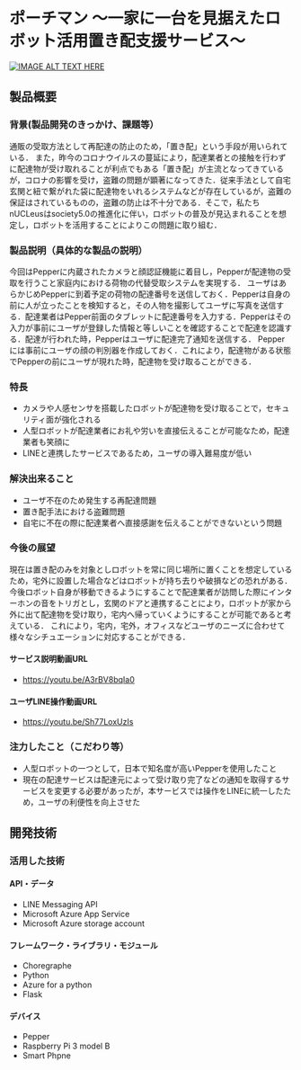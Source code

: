 # ポーチマン 〜一家に一台を見据えたロボット活用置き配支援サービス〜

[![IMAGE ALT TEXT HERE](https://jphacks.com/wp-content/uploads/2020/09/JPHACKS2020_ogp.jpg)](https://www.youtube.com/watch?v=G5rULR53uMk)

## 製品概要
### 背景(製品開発のきっかけ、課題等）
通販の受取方法として再配達の防止のため，「置き配」という手段が用いられている．
また，昨今のコロナウイルスの蔓延により，配達業者との接触を行わずに配達物が受け取れることが利点でもある「置き配」が主流となってきているが，コロナの影響を受け，盗難の問題が顕著になってきた．従来手法として自宅玄関と紐で繋がれた袋に配達物をいれるシステムなどが存在しているが，盗難の保証はされているものの，盗難の防止は不十分である．そこで，私たちnUCLeusはsociety5.0の推進化に伴い，ロボットの普及が見込まれることを想定し，ロボットを活用することによりこの問題に取り組む．

### 製品説明（具体的な製品の説明）
今回はPepperに内蔵されたカメラと顔認証機能に着目し，Pepperが配達物の受取を行うこと家庭内における荷物の代替受取システムを実現する．
ユーザはあらかじめPepperに到着予定の荷物の配達番号を送信しておく．Pepperは自身の前に人が立ったことを検知すると，その人物を撮影してユーザに写真を送信する．配達業者はPepper前面のタブレットに配達番号を入力する．Pepperはその入力が事前にユーザが登録した情報と等しいことを確認することで配達を認識する．配達が行われた時，Pepperはユーザに配達完了通知を送信する．
Pepperには事前にユーザの顔の判別器を作成しておく．これにより，配達物がある状態でPepperの前にユーザが現れた時，配達物を受け取ることができる．

### 特長
* カメラや人感センサを搭載したロボットが配達物を受け取ることで，セキュリティ面が強化される
* 人型ロボットが配達業者にお礼や労いを直接伝えることが可能なため，配達業者も笑顔に
* LINEと連携したサービスであるため，ユーザの導入難易度が低い

### 解決出来ること
* ユーザ不在のため発生する再配達問題
* 置き配手法における盗難問題
* 自宅に不在の際に配達業者へ直接感謝を伝えることができないという問題

### 今後の展望
現在は置き配のみを対象としロボットを常に同じ場所に置くことを想定しているため，宅外に設置した場合などはロボットが持ち去りや破損などの恐れがある．
今後ロボット自身が移動できるようにすることで配達業者が訪問した際にインターホンの音をトリガとし，玄関のドアと連携することにより，ロボットが家から外に出て配達物を受け取り，宅内へ帰っていくようにすることが可能であると考えている．
これにより，宅内，宅外，オフィスなどユーザのニーズに合わせて様々なシチュエーションに対応することができる．

#### サービス説明動画URL
* https://youtu.be/A3rBV8bqIa0
#### ユーザLINE操作動画URL
* https://youtu.be/Sh77LoxUzIs

### 注力したこと（こだわり等）
* 人型ロボットの一つとして，日本で知名度が高いPepperを使用したこと
* 現在の配達サービスは配達元によって受け取り完了などの通知を取得するサービスを変更する必要があったが，本サービスでは操作をLINEに統一したため，ユーザの利便性を向上させた

## 開発技術
### 活用した技術
#### API・データ
* LINE Messaging API
* Microsoft Azure App Service
* Microsoft Azure storage account

#### フレームワーク・ライブラリ・モジュール
* Choregraphe
* Python
* Azure for a python
* Flask

#### デバイス
* Pepper
* Raspberry Pi 3 model B
* Smart Phpne

